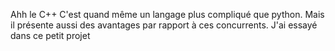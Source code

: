 Ahh le C++ 
C'est quand même un langage plus compliqué que python.
Mais il présente aussi des avantages par rapport à ces concurrents. 
J'ai essayé dans ce petit projet 
